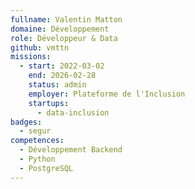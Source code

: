 ```yaml
---
fullname: Valentin Matton
domaine: Développement
role: Développeur & Data
github: vmttn
missions:
  - start: 2022-03-02
    end: 2026-02-28
    status: admin
    employer: Plateforme de l'Inclusion
    startups:
      - data-inclusion
badges:
  - segur
competences:
  - Développement Backend
  - Python
  - PostgreSQL
---
```

